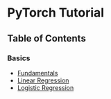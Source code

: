 # PyTorch Tutorial

## Table of Contents

### Basics

- [Fundamentals](tutorials/fundamentals/README.md)
- [Linear Regression](tutorials/linear_regression/README.md)
- [Logistic Regression](tutorials/logistic_regression/README.md)
